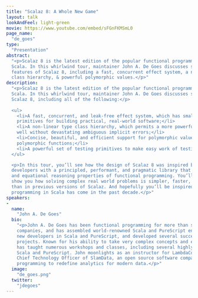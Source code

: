 ```yaml
---
title: "Scalaz 8: A Whole New Game"
layout: talk
lookAndFeel: light-green
movie: https://www.youtube.com/embed/sFGnFKMSmL0
page_name:
  "de_goes"
type:
  "Presentation"
abstract:
  "<p>Scalaz 8 is the latest edition of the popular functional programming library for 
  Scala. In this whirlwind tour, maintainer John A. De Goes discusses some of the hottest 
  features of Scalaz 8, including a fast, concurrent effect system, a non-linear type 
  class hierarchy, & powerful polymorphic values.</p>"
description:
  "<p>Scalaz 8 is the latest edition of the popular functional programming library for 
  Scala. In this whirlwind tour, maintainer John A. De Goes discusses some of the hottest features of 
  Scalaz 8, including all of the following:</p>
  
  <ul>
    <li>A fast, concurrent, and leak-free effect system, which has small, composable, and powerful 
    primitives for building practical, real-world software;</li>
    <li>A non-linear type class hierarchy, which permits a more powerful hierarchy that infers 
    well without devastating ambiguous implicit errors;</li>
    <li>Concise, beautiful, and efficient support for polymorphic values, which generalizes 
    polymorphic functions;</li>
    <li>A powerful set of testing primitives to make easy work of testing functional code.</li>
  </ul>

  <p>In this tour, you’ll see how the design of Scalaz 8 was inspired by a desire to provide Scala 
  developers with a principled, performant, and pragmatic library that never sacrifices the safety 
  and equational reasoning properties of functional programming. You’ll see live code snippets that 
  show you how solving complex real world problems is simpler, faster, safer, and more reasonable 
  than in previous versions of Scalaz. And hopefully you’ll be inspired at just how far functional 
  programming in Scala has come in the past decade.</p>"
speakers:
-
  name:
    "John A. De Goes"
  bio:
    "<p>John A. De Goes has been functional programming for more than seven years at multiple 
    companies, and has assembled world-renowned Scala and PureScript engineering teams, trained 
    new developers in Scala and PureScript, and developed several successful open source FP 
    projects. Known for his ability to take very complex concepts and explain them simply, John 
    has taught numerous workshops and classes, including several highly-regarded workshops on 
    Scala and PureScript. John moonlights as an instructor for LambdaConf, but his primary job is 
    Chief Technology Officer of SlamData, an open source software company using pure functional 
    programming to redefine analytics for modern data.</p>"
  image:
    "de_goes.png"
  twitter:
    "jdegoes"
---
```

